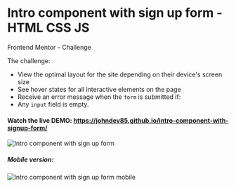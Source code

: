 # Intro component with sign up form - HTML CSS JS

Frontend Mentor - Challenge

The challenge:

- View the optimal layout for the site depending on their device's screen size
- See hover states for all interactive elements on the page
- Receive an error message when the `form` is submitted if:
-  Any `input` field is empty.

#### Watch the live DEMO:  https://johndev85.github.io/intro-component-with-signup-form/

![Intro component with sign up form](https://repository-images.githubusercontent.com/263839485/59c66100-95d4-11ea-9343-5bfc48e46281 "Intro component with sign up form")

##### Mobile version:
![Intro component with sign up form mobile](https://repository-images.githubusercontent.com/263839485/8c705980-95d4-11ea-9666-3776b1418e9f "Intro component with sign up form mobile")
